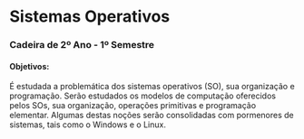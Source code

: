 # Sistemas Operativos

### Cadeira de 2º Ano - 1º Semestre

#### Objetivos:

É estudada a problemática dos sistemas operativos (SO), sua organização e programação. Serão estudados os modelos de computação oferecidos pelos SOs, sua organização, operações primitivas e programação elementar. Algumas destas noções serão consolidadas com pormenores de sistemas, tais como o Windows e o Linux.  
